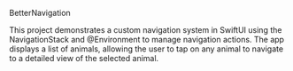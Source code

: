BetterNavigation

This project demonstrates a custom navigation system in SwiftUI using the NavigationStack and @Environment to manage navigation actions. The app displays a list of animals, allowing the user to tap on any animal to navigate to a detailed view of the selected animal.
